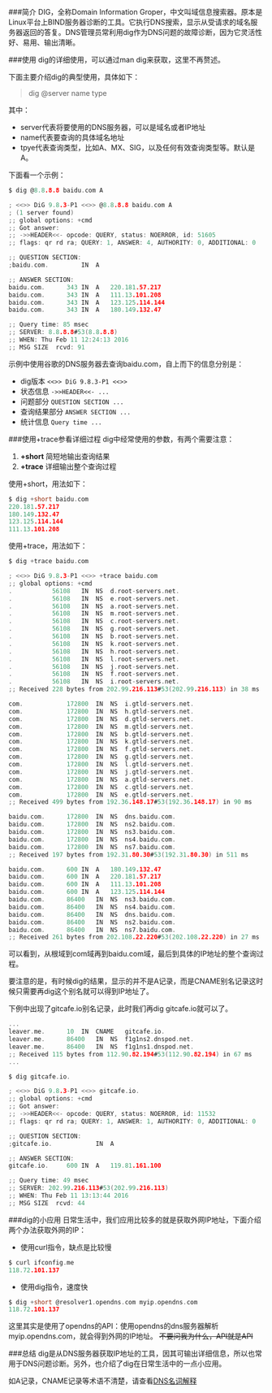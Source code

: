 ###简介
 DIG，全称Domain Information Groper，中文叫域信息搜索器。原本是Linux平台上BIND服务器诊断的工具。它执行DNS搜索，显示从受请求的域名服务器返回的答复。DNS管理员常利用dig作为DNS问题的故障诊断，因为它灵活性好、易用、输出清晰。

###使用
dig的详细使用，可以通过man dig来获取，这里不再赘述。

下面主要介绍dig的典型使用，具体如下：
>dig @server name type

其中：
* server代表将要使用的DNS服务器，可以是域名或者IP地址
* name代表要查询的具体域名地址
* tpye代表查询类型，比如A、MX、SIG，以及任何有效查询类型等。默认是A。

下面看一个示例：

```c
$ dig @8.8.8.8 baidu.com A

; <<>> DiG 9.8.3-P1 <<>> @8.8.8.8 baidu.com A
; (1 server found)
;; global options: +cmd
;; Got answer:
;; ->>HEADER<<- opcode: QUERY, status: NOERROR, id: 51605
;; flags: qr rd ra; QUERY: 1, ANSWER: 4, AUTHORITY: 0, ADDITIONAL: 0

;; QUESTION SECTION:
;baidu.com.			IN	A

;; ANSWER SECTION:
baidu.com.		343	IN	A	220.181.57.217
baidu.com.		343	IN	A	111.13.101.208
baidu.com.		343	IN	A	123.125.114.144
baidu.com.		343	IN	A	180.149.132.47

;; Query time: 85 msec
;; SERVER: 8.8.8.8#53(8.8.8.8)
;; WHEN: Thu Feb 11 12:24:13 2016
;; MSG SIZE  rcvd: 91
```

示例中使用谷歌的DNS服务器去查询baidu.com，自上而下的信息分别是：
* dig版本 `<<>> DiG 9.8.3-P1 <<>>`
* 状态信息 `->>HEADER<<- ...`
* 问题部分 `QUESTION SECTION ...`
* 查询结果部分 `ANSWER SECTION ...`
* 统计信息 `Query time ...`

###使用+trace参看详细过程
dig中经常使用的参数，有两个需要注意：
1. **+short** 简短地输出查询结果
2. **+trace** 详细输出整个查询过程 

使用+short，用法如下：

```c
$ dig +short baidu.com
220.181.57.217
180.149.132.47
123.125.114.144
111.13.101.208
```

使用+trace，用法如下：

```c
$ dig +trace baidu.com

; <<>> DiG 9.8.3-P1 <<>> +trace baidu.com
;; global options: +cmd
.			56108	IN	NS	d.root-servers.net.
.			56108	IN	NS	e.root-servers.net.
.			56108	IN	NS	a.root-servers.net.
.			56108	IN	NS	m.root-servers.net.
.			56108	IN	NS	c.root-servers.net.
.			56108	IN	NS	g.root-servers.net.
.			56108	IN	NS	b.root-servers.net.
.			56108	IN	NS	k.root-servers.net.
.			56108	IN	NS	h.root-servers.net.
.			56108	IN	NS	l.root-servers.net.
.			56108	IN	NS	j.root-servers.net.
.			56108	IN	NS	f.root-servers.net.
.			56108	IN	NS	i.root-servers.net.
;; Received 228 bytes from 202.99.216.113#53(202.99.216.113) in 38 ms

com.			172800	IN	NS	i.gtld-servers.net.
com.			172800	IN	NS	h.gtld-servers.net.
com.			172800	IN	NS	d.gtld-servers.net.
com.			172800	IN	NS	m.gtld-servers.net.
com.			172800	IN	NS	b.gtld-servers.net.
com.			172800	IN	NS	k.gtld-servers.net.
com.			172800	IN	NS	f.gtld-servers.net.
com.			172800	IN	NS	g.gtld-servers.net.
com.			172800	IN	NS	l.gtld-servers.net.
com.			172800	IN	NS	j.gtld-servers.net.
com.			172800	IN	NS	a.gtld-servers.net.
com.			172800	IN	NS	c.gtld-servers.net.
com.			172800	IN	NS	e.gtld-servers.net.
;; Received 499 bytes from 192.36.148.17#53(192.36.148.17) in 90 ms

baidu.com.		172800	IN	NS	dns.baidu.com.
baidu.com.		172800	IN	NS	ns2.baidu.com.
baidu.com.		172800	IN	NS	ns3.baidu.com.
baidu.com.		172800	IN	NS	ns4.baidu.com.
baidu.com.		172800	IN	NS	ns7.baidu.com.
;; Received 197 bytes from 192.31.80.30#53(192.31.80.30) in 511 ms

baidu.com.		600	IN	A	180.149.132.47
baidu.com.		600	IN	A	220.181.57.217
baidu.com.		600	IN	A	111.13.101.208
baidu.com.		600	IN	A	123.125.114.144
baidu.com.		86400	IN	NS	ns3.baidu.com.
baidu.com.		86400	IN	NS	ns4.baidu.com.
baidu.com.		86400	IN	NS	dns.baidu.com.
baidu.com.		86400	IN	NS	ns2.baidu.com.
baidu.com.		86400	IN	NS	ns7.baidu.com.
;; Received 261 bytes from 202.108.22.220#53(202.108.22.220) in 27 ms
```

可以看到，从根域到com域再到baidu.com域，最后到具体的IP地址的整个查询过程。

要注意的是，有时候dig的结果，显示的并不是A记录，而是CNAME别名记录这时候只需要再dig这个别名就可以得到IP地址了。

下例中出现了gitcafe.io别名记录，此时我们再dig gitcafe.io就可以了。

```c
...
leaver.me.		10	IN	CNAME	gitcafe.io.
leaver.me.		86400	IN	NS	f1g1ns2.dnspod.net.
leaver.me.		86400	IN	NS	f1g1ns1.dnspod.net.
;; Received 115 bytes from 112.90.82.194#53(112.90.82.194) in 67 ms
...

$ dig gitcafe.io.

; <<>> DiG 9.8.3-P1 <<>> gitcafe.io.
;; global options: +cmd
;; Got answer:
;; ->>HEADER<<- opcode: QUERY, status: NOERROR, id: 11532
;; flags: qr rd ra; QUERY: 1, ANSWER: 1, AUTHORITY: 0, ADDITIONAL: 0

;; QUESTION SECTION:
;gitcafe.io.			IN	A

;; ANSWER SECTION:
gitcafe.io.		600	IN	A	119.81.161.100

;; Query time: 49 msec
;; SERVER: 202.99.216.113#53(202.99.216.113)
;; WHEN: Thu Feb 11 13:13:44 2016
;; MSG SIZE  rcvd: 44
```

###dig的小应用
日常生活中，我们应用比较多的就是获取外网IP地址，下面介绍两个办法获取外网的IP：
* 使用curl指令，缺点是比较慢

```c
$ curl ifconfig.me
118.72.101.137
```

* 使用dig指令，速度快

```c
$ dig +short @resolver1.opendns.com myip.opendns.com
118.72.101.137
```

这里其实是使用了opendns的API：使用opendns的dns服务器解析myip.opendns.com，就会得到外网的IP地址。
~~不要问我为什么，API就是API~~

###总结
dig是从DNS服务器获取IP地址的工具，因其可输出详细信息，所以也常用于DNS问题诊断。另外，也介绍了dig在日常生活中的一点小应用。

如A记录，CNAME记录等术语不清楚，请查看[DNS名词解释](quiver:///notes/80CBF1D9-4DE7-4054-B20A-6BDDF3687EC3)

